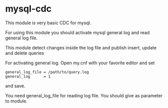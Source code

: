 # mysql-cdc 
This module is very basic CDC for mysql.

For using this module you should activate mysql general log and read general log file.

This module detect changes inside the log file and publish insert, update and delete queries 

For activating general log. Open my.cnf with your favorite editor and set

    general_log_file = /path/to/query.log
    general_log      = 1
    
and save.

You need general_log_file for reading log file. You should give as parameter to module.
